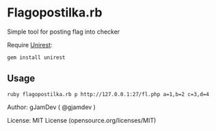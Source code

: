 Flagopostilka.rb
====================

Simple tool for posting flag into checker

Require [Unirest](http://unirest.io):
```
gem install unirest
```
Usage
---------------------
```
ruby flagopostilka.rb p http://127.0.0.1:27/fl.php a=1,b=2 c=3,d=4
```
Author: gJamDev ( @gjamdev )

License: MIT License (opensource.org/licenses/MIT)
